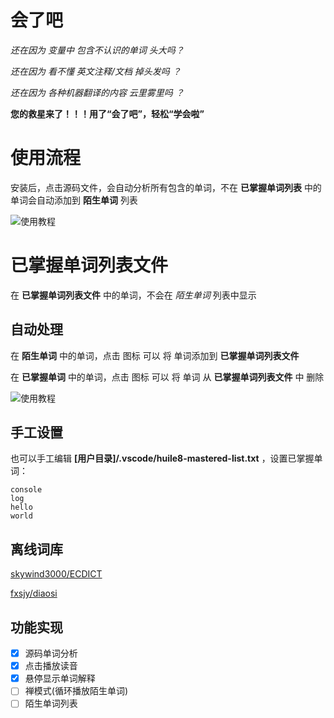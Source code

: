 # 会了吧

*还在因为 变量中 包含不认识的单词 头大吗？*

*还在因为 看不懂 英文注释/文档 掉头发吗 ？*

*还在因为 各种机器翻译的内容 云里雾里吗 ？*

**您的救星来了！！！用了“会了吧”，轻松“学会啦”**


# 使用流程

安装后，点击源码文件，会自动分析所有包含的单词，不在 **已掌握单词列表** 中的单词会自动添加到 **陌生单词** 列表

![使用教程](https://www.miaoqiyuan.cn/products/vscode-huile8/help/help.gif)

# 已掌握单词列表文件

在 **已掌握单词列表文件** 中的单词，不会在 *陌生单词* 列表中显示

## 自动处理

在 **陌生单词** 中的单词，点击 图标 可以 将 单词添加到 **已掌握单词列表文件**

在 **已掌握单词** 中的单词，点击 图标 可以 将 单词 从 **已掌握单词列表文件** 中 删除

![使用教程](https://www.miaoqiyuan.cn/products/vscode-huile8/help/edit.gif)

## 手工设置

也可以手工编辑 **[用户目录]/.vscode/huile8-mastered-list.txt** ，设置已掌握单词：

```text
console
log
hello
world
```

## 离线词库

[skywind3000/ECDICT](https://github.com/skywind3000/ECDICT)

[fxsjy/diaosi](https://github.com/fxsjy/diaosi)

## 功能实现

- [x] 源码单词分析
- [x] 点击播放读音
- [x] 悬停显示单词解释
- [ ] 禅模式(循环播放陌生单词)
- [ ] 陌生单词列表